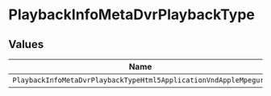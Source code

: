 # PlaybackInfoMetaDvrPlaybackType


## Values

| Name                                                             | Value                                                            |
| ---------------------------------------------------------------- | ---------------------------------------------------------------- |
| `PlaybackInfoMetaDvrPlaybackTypeHtml5ApplicationVndAppleMpegurl` | html5/application/vnd.apple.mpegurl                              |